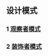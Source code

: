## 设计模式

### 1 [观察者模式](https://github.com/luofengmacheng/design_pattern/blob/master/observer.md)

### 2 [装饰者模式](https://github.com/luofengmacheng/design_pattern/blob/master/decorater.md)